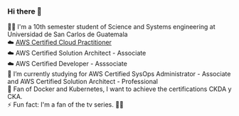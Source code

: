 ### Hi there 👋
:man_student: I'm a 10th semester student of Science and Systems engineering at Universidad de San Carlos de Guatemala  
:cloud: [AWS Certified Cloud Practitioner](https://www.credly.com/badges/2526d201-e956-46c8-9143-8b65064e7e20/public_url)  
:cloud: AWS Certified Solution Architect - Associate  
:cloud: AWS Certified Developer - Asssociate  
🌱 I’m currently studying for AWS Certified SysOps Administrator - Associate and AWS Certified Solution Architect - Professional  
:whale: Fan of Docker and Kubernetes, I want to achieve the certifications CKDA y CKA.  
⚡ Fun fact: I'm a fan of the tv series. :dragon_face::fire:

<!--
**Cristianncaste18/Cristianncaste18** is a ✨ _special_ ✨ repository because its `README.md` (this file) appears on your GitHub profile.

Here are some ideas to get you started:

- 🔭 I’m currently working on ...
- 🌱 I’m currently learning ...
- 👯 I’m looking to collaborate on ...
- 🤔 I’m looking for help with ...
- 💬 Ask me about ...
- 📫 How to reach me: ...
- 😄 Pronouns: ...
- ⚡ Fun fact: ...
-->
